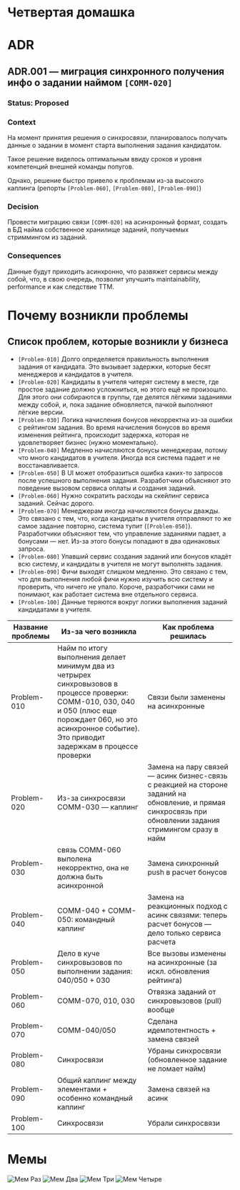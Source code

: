 # Четвертая домашка

# ADR
## ADR.001 — миграция синхронного получения инфо о задании наймом `[COMM-020]`
### Status: Proposed
### Context
На момент принятия решения о синхросвязи, планировалось получать данные о задании в момент старта выполнения задания кандидатом.

Такое решение виделось оптимальным ввиду сроков и уровня компетенций внешней команды попугов.

Однако, решение быстро привело к проблемам из-за высокого каплинга (репорты `[Problem-060]`, `[Problem-080]`, `[Problem-090]`)
### Decision
Провести миграцию связи `[COMM-020]` на асинхронный формат, создать в БД найма собственное хранилище заданий, получаемых стриммингом из заданий.
### Consequences
Данные будут приходить асинхронно, что развяжет сервисы между собой, что, в свою очередь, позволит улучшить maintainability, performance и как следствие TTM.


# Почему возникли проблемы

## Список проблем, которые возникли у бизнеса

- `[Problem-010]` Долго определяется правильность выполнения задания от кандидата. Это вызывает задержки, которые бесят менеджеров и кандидатов в учителя.
- `[Problem-020]` Кандидаты в учителя читерят систему в месте, где простое задание должно усложниться, но этого ещё не произошло. Для этого они собираются в группы, где делятся лёгкими заданиями между собой, и, пока задание обновляется, пачкой выполняют лёгкие версии.
- `[Problem-030]` Логика начисления бонусов некорректна из-за ошибки с рейтингом задания. Во время начисления бонусов во время изменения рейтинга, происходит задержка, которая не удовлетворяет бизнес (нужно моментально).
- `[Problem-040]` Медленно начисляются бонусы менеджерам, потому что много кандидатов в учителя. Иногда вся система падает и не восстанавливается.
- `[Problem-050]` В UI может отобразиться ошибка каких-то запросов после успешного выполнения задания. Разработчики объясняют это поведение вызовом сервиса оплаты и создания заданий.
- `[Problem-060]` Нужно сократить расходы на скейлинг сервиса заданий. Сейчас дорого.
- `[Problem-070]` Менеджерам иногда начисляются бонусы дважды. Это связано с тем, что, когда кандидаты в учителя отправляют то же самое задание повторно, система тупит (`[Problem-050]`). Разработчики объясняют тем, что управление заданиями падает, а бонусами — нет. Из-за этого бонусы попадают в два одинаковых запроса.
- `[Problem-080]` Упавший сервис создания заданий или бонусов кладёт всю систему, и кандидаты в учителя не могут выполнять задания.
- `[Problem-090]` Фичи выходят слишком медленно. Это связано с тем, что для выполнения любой фичи нужно изучить всю систему и проверить, что ничего не упало. Короче, разработчики сами не понимают, как работает система вне отдельного сервиса.
- `[Problem-100]` Данные теряются вокруг логики выполнения заданий кандидатами в учителя.


| Название проблемы | Из-за чего возникла                                                                                                                                                                                                  | Как проблема решилась                                                                                                                                       |
| ----------------- | -------------------------------------------------------------------------------------------------------------------------------------------------------------------------------------------------------------------- | ----------------------------------------------------------------------------------------------------------------------------------------------------------- |
| Problem-010       | Найм по итогу выполнения делает минимум два из четрырех синхровызовов в процессе проверки: COMM-010, 030, 040 и 050 (плюс еще порождает 060, но это асинхронное событие). Это приводит задержкам в процессе проверки | Связи были заменены на асинхронные                                                                                                                          |
| Problem-020       | Из-за синхросвязи COMM-030 — каплинг                                                                                                                                                                                 | Замена на пару связей — асинк бизнес-связь с реакцией на стороне заданий на обновление, и прямая синхросвязь при обновлении задания стримингом сразу в найм |
| Problem-030       | связь COMM-060 выполена некорректно, она не должна быть асинхронной                                                                                                                                                  | Замена синхронный push в расчет бонусов                                                                                                                     |
| Problem-040       | COMM-040 + COMM-050: командный каплинг                                                                                                                                                                               | Замена на реакционных подход с асинк связями: теперь расчет бонусов — дело только сервиса расчета                                                           |
| Problem-050       | Дело в куче синхровызовов по выполнении задания: 040/050 + 030                                                                                                                                                       | Все вызовы изменены на асинхронные (за искл. обновления рейтинга)                                                                                           |
| Problem-060       | COMM-070, 010, 030                                                                                                                                                                                                   | Отвязка заданий от синхровызовов (pull) вообще                                                                                                              |
| Problem-070       | COMM-040/050                                                                                                                                                                                                         | Сделана идемпотентность + замена связей                                                                                                                     |
| Problem-080       | Синхросвязи                                                                                                                                                                                                          | Убраны синхросвязи (обновленное задание не ломает найм)                                                                                                     |
| Problem-090       | Общий каплинг между элементами + особенно командный каплинг                                                                                                                                                          | Замена связей на асинк                                                                                                                                      |
| Problem-100       | Синхросвязи                                                                                                                                                                                                          | Убрали синхросвязи                                                                                                                                          |

# Мемы

![Мем Раз](memes/meme1.png)
![Мем Два](memes/meme2.png)
![Мем Три](memes/meme3.png)
![Мем Четыре](memes/meme4.png)
